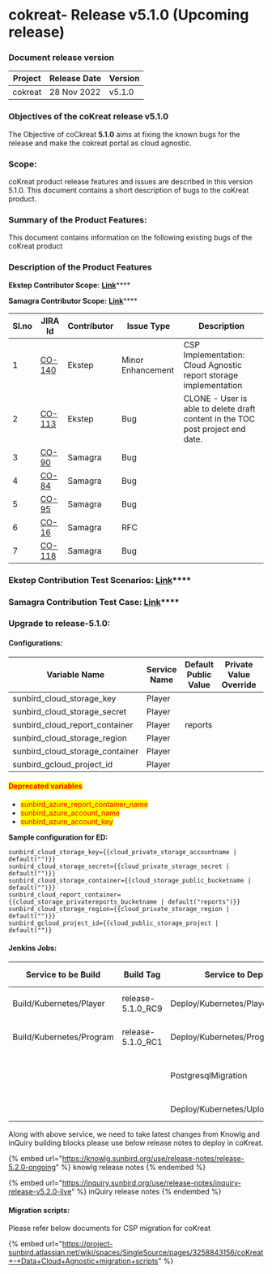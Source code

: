 # cokreat- Release v5.1.0 (Upcoming release)

### Document release version <a href="#document-release-version" id="document-release-version"></a>

| Project | Release Date | Version |
| ------- | ------------ | ------- |
| cokreat | 28 Nov 2022  | v5.1.0  |

### **Objectives of the coKreat release v5.1.0**

The Objective of coCkreat **5.1.0** aims at fixing the known bugs for the release and make the cokreat portal as cloud agnostic.

### Scope:

coKreat product release features and issues are described in this version 5.1.0. This document contains a short description of bugs to the coKreat product.

### **Summary of the Product Features:**

This document contains information on the following existing bugs of the coKreat product

### **Description of the Product Features**

**Ekstep Contributor Scope:** [**Link**](https://project-sunbird.atlassian.net/issues/?filter=12683)****

**Samagra Contributor Scope:** [**Link**](https://project-sunbird.atlassian.net/issues/?filter=12692)****

| Sl.no | JIRA Id                                                       | Contributor | Issue Type        | Description                                                                    |
| ----- | ------------------------------------------------------------- | ----------- | ----------------- | ------------------------------------------------------------------------------ |
| 1     | [CO-140](https://project-sunbird.atlassian.net/browse/CO-140) | Ekstep      | Minor Enhancement | CSP Implementation: Cloud Agnostic report storage implementation               |
| 2     | [CO-113](https://project-sunbird.atlassian.net/browse/CO-113) | Ekstep      | Bug               | CLONE - User is able to delete draft content in the TOC post project end date. |
| 3     | [CO-90](https://project-sunbird.atlassian.net/browse/CO-90)   | Samagra     | Bug               |                                                                                |
| 4     | [CO-84](https://project-sunbird.atlassian.net/browse/CO-84)   | Samagra     | Bug               |                                                                                |
| 5     | [CO-95](https://project-sunbird.atlassian.net/browse/CO-95)   | Samagra     | Bug               |                                                                                |
| 6     | [CO-16](https://project-sunbird.atlassian.net/browse/CO-16)   | Samagra     | RFC               |                                                                                |
| 7     | [CO-118](https://project-sunbird.atlassian.net/browse/CO-118) | Samagra     | Bug               |                                                                                |

### **Ekstep Contribution Test Scenarios:** [**Link**](https://project-sunbird.atlassian.net/wiki/spaces/COK/pages/3250749445/R+5.1.0+Test+Scenarios)****

### **Samagra Contribution Test Case:** [**Link**](https://docs.google.com/spreadsheets/d/1-2dVsYG0N9C5n\_UndA6DAzwTGVjr-QX1KE\_LC5a7Wkc/edit#gid=0)****

### **Upgrade to release-5.1.0**:

#### Configurations:

| Variable Name                      | Service Name | Default Public Value | Private Value Override | Comments |
| ---------------------------------- | ------------ | -------------------- | ---------------------- | -------- |
| sunbird\_cloud\_storage\_key       | Player       |                      |                        |          |
| sunbird\_cloud\_storage\_secret    | Player       |                      |                        |          |
| sunbird\_cloud\_report\_container  | Player       | reports              |                        |          |
| sunbird\_cloud\_storage\_region    | Player       |                      |                        |          |
| sunbird\_cloud\_storage\_container | Player       |                      |                        |          |
| sunbird\_gcloud\_project\_id       | Player       |                      |                        |          |

#### <mark style="color:red;">Deprecated variables</mark>

* <mark style="color:red;">sunbird\_azure\_report\_container\_name</mark>
* <mark style="color:red;">sunbird\_azure\_account\_name</mark>
* <mark style="color:red;">sunbird\_azure\_account\_key</mark>

**Sample configuration for ED:**

```
sunbird_cloud_storage_key={{cloud_private_storage_accountname | default("")}}
sunbird_cloud_storage_secret={{cloud_private_storage_secret | default("")}}
sunbird_cloud_storage_container={{cloud_storage_public_bucketname | default("")}}
sunbird_cloud_report_container={{cloud_storage_privatereports_bucketname | default("reports")}}
sunbird_cloud_storage_region={{cloud_private_storage_region | default("")}}
sunbird_gcloud_project_id={{cloud_public_storage_project | default("")}
```

#### Jenkins Jobs:

| Service to be Build      | Build Tag          | Service to Deploy               | Deploy Tag                     | Comments |
| ------------------------ | ------------------ | ------------------------------- | ------------------------------ | -------- |
| Build/Kubernetes/Player  | release-5.1.0\_RC9 | Deploy/Kubernetes/Player        | release-5.1.0-vdn\_RC1         |          |
| Build/Kubernetes/Program | release-5.1.0\_RC1 | Deploy/Kubernetes/Program       | release-5.1.0-vdn\_RC1         |          |
|                          |                    | PostgresqlMigration             | sunbird-devops : release-5.1.0 |          |
|                          |                    | Deploy/Kubernetes/UploadSchemas | release-5.1.0\_RC4             |          |

Along with above service, we need to take latest changes from Knowlg and inQuiry building blocks  please use below release notes to deploy in coKreat.

{% embed url="https://knowlg.sunbird.org/use/release-notes/release-5.2.0-ongoing" %}
knowlg release notes
{% endembed %}

{% embed url="https://inquiry.sunbird.org/use/release-notes/inquiry-release-v5.2.0-live" %}
inQuiry release notes
{% endembed %}

#### Migration scripts:

Please refer below documents for CSP migration for coKreat

{% embed url="https://project-sunbird.atlassian.net/wiki/spaces/SingleSource/pages/3258843156/coKreat+-+Data+Cloud+Agnostic+migration+scripts" %}

